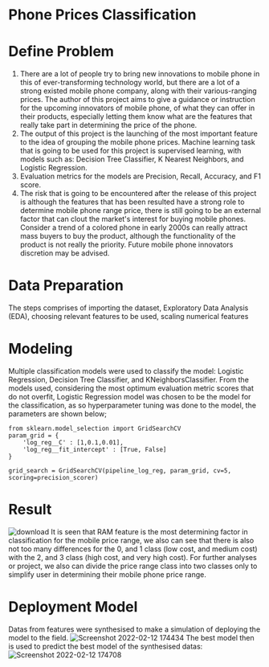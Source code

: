 # Phone Prices Classification

# Define Problem
1. There are a lot of people try to bring new innovations to mobile phone in this of ever-transforming technology world, but there are a lot of a strong existed mobile phone company, along with their various-ranging prices. The author of this project aims to give a guidance or instruction for the upcoming innovators of mobile phone, of what they can offer in their products, especially letting them know what are the features that really take part in determining the price of the phone.
2. The output of this project is the launching of the most important feature to the idea of grouping the mobile phone prices.
Machine learning task that is going to be used for this project is supervised learning, with models such as: Decision Tree Classifier, K Nearest Neighbors, and Logistic Regression.
3. Evaluation metrics for the models are Precision, Recall, Accuracy, and F1 score.
4. The risk that is going to be encountered after the release of this project is although the features that has been resulted have a strong role to determine mobile phone range price, there is still going to be an external factor that can clout the market's interest for buying mobile phones. Consider a trend of a colored phone in early 2000s can really attract mass buyers to buy the product, although the functionality of the product is not really the priority. Future mobile phone innovators discretion may be advised.

# Data Preparation
The steps comprises of importing the dataset, Exploratory Data Analysis (EDA), choosing relevant features to be used, scaling numerical features

# Modeling
Multiple classification models were used to classify the model: Logistic Regression, Decision Tree Classifier, and KNeighborsClassifier. From the models used, considering the most optimum evaluation metric scores that do not overfit, Logistic Regression model was chosen to be the model for the classification, as so hyperparameter tuning was done to the model, the parameters are shown below;
```
from sklearn.model_selection import GridSearchCV
param_grid = {
    'log_reg__C' : [1,0.1,0.01],
    'log_reg__fit_intercept' : [True, False]
}

grid_search = GridSearchCV(pipeline_log_reg, param_grid, cv=5, scoring=precision_scorer)
```

# Result
![download](https://user-images.githubusercontent.com/87014423/153708092-62c51f65-ef0a-4825-92f1-40bca71c0953.png)
It is seen that RAM feature is the most determining factor in classification for the mobile price range, we also can see that there is also not too many differences for the 0, and 1 class (low cost, and medium cost) with the 2, and 3 class (high cost, and very high cost). For further analyses or project, we also can divide the price range class into two classes only to simplify user in determining their mobile phone price range.

# Deployment Model
Datas from features were synthesised to make a simulation of deploying the model to the field.
![Screenshot 2022-02-12 174434](https://user-images.githubusercontent.com/87014423/153708157-7848d712-f80a-4d26-b38d-cb433c9ebd3d.jpg)
The best model then is used to predict the best model of the synthesised datas:
![Screenshot 2022-02-12 174708](https://user-images.githubusercontent.com/87014423/153708264-626aabfa-243b-4bc2-b348-0f776c52f8b6.jpg)
